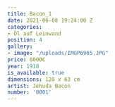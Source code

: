 ```yaml
---
title: Bacon_1
date: 2021-06-08 19:24:00 Z
categories:
- Öl auf Leinwand
position: 4
gallery:
- image: "/uploads/IMGP6965.JPG"
price: 6000€
year: 1918
is_available: true
dimensions: 120 x 63 cm
artist: Jehuda Bacon
number: '0001'
---
```


